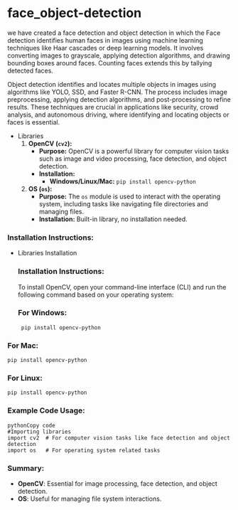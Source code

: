 # face_object-detection
we have created a face detection and object detection in which the Face detection identifies human faces in images using machine learning techniques like Haar cascades or deep learning models. It involves converting images to grayscale, applying detection algorithms, and drawing bounding boxes around faces. Counting faces extends this by tallying detected faces.

Object detection identifies and locates multiple objects in images using algorithms like YOLO, SSD, and Faster R-CNN. The process includes image preprocessing, applying detection algorithms, and post-processing to refine results. These techniques are crucial in applications like security, crowd analysis, and autonomous driving, where identifying and locating objects or faces is essential.

- Libraries
    1. **OpenCV (`cv2`):**
        - **Purpose:** OpenCV is a powerful library for computer vision tasks such as image and video processing, face detection, and object detection.
        - **Installation:**
            - **Windows/Linux/Mac:** `pip install opencv-python`
    2. **OS (`os`):**
        - **Purpose:** The `os` module is used to interact with the operating system, including tasks like navigating file directories and managing files.
        - **Installation:** Built-in library, no installation needed.
### Installation Instructions:

- Libraries Installation
    
    ### Installation Instructions:
    
    To install OpenCV, open your command-line interface (CLI) and run the following command based on your operating system:
    
    ### For Windows:
       pip install opencv-python

### For Mac:
    pip install opencv-python

### For Linux:
    pip install opencv-python

### Example Code Usage:
    pythonCopy code
    #Importing libraries
    import cv2  # For computer vision tasks like face detection and object detection
    import os   # For operating system related tasks

### Summary:
- **OpenCV**: Essential for image processing, face detection, and object detection.
- **OS**: Useful for managing file system interactions.

